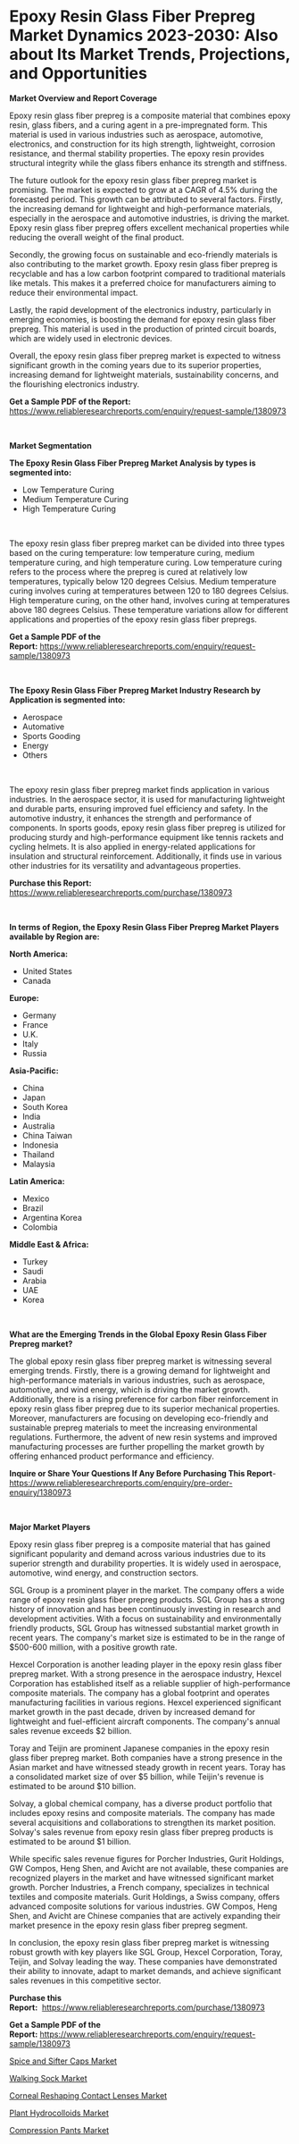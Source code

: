 <p><h1>Epoxy Resin Glass Fiber Prepreg Market Dynamics 2023-2030: Also about Its Market Trends, Projections, and Opportunities</h1></p><p><strong>Market Overview and Report Coverage</strong></p>
<p><p>Epoxy resin glass fiber prepreg is a composite material that combines epoxy resin, glass fibers, and a curing agent in a pre-impregnated form. This material is used in various industries such as aerospace, automotive, electronics, and construction for its high strength, lightweight, corrosion resistance, and thermal stability properties. The epoxy resin provides structural integrity while the glass fibers enhance its strength and stiffness.</p><p>The future outlook for the epoxy resin glass fiber prepreg market is promising. The market is expected to grow at a CAGR of 4.5% during the forecasted period. This growth can be attributed to several factors. Firstly, the increasing demand for lightweight and high-performance materials, especially in the aerospace and automotive industries, is driving the market. Epoxy resin glass fiber prepreg offers excellent mechanical properties while reducing the overall weight of the final product.</p><p>Secondly, the growing focus on sustainable and eco-friendly materials is also contributing to the market growth. Epoxy resin glass fiber prepreg is recyclable and has a low carbon footprint compared to traditional materials like metals. This makes it a preferred choice for manufacturers aiming to reduce their environmental impact.</p><p>Lastly, the rapid development of the electronics industry, particularly in emerging economies, is boosting the demand for epoxy resin glass fiber prepreg. This material is used in the production of printed circuit boards, which are widely used in electronic devices.</p><p>Overall, the epoxy resin glass fiber prepreg market is expected to witness significant growth in the coming years due to its superior properties, increasing demand for lightweight materials, sustainability concerns, and the flourishing electronics industry.</p></p>
<p><strong>Get a Sample PDF of the Report:</strong> <a href="https://www.reliableresearchreports.com/enquiry/request-sample/1380973">https://www.reliableresearchreports.com/enquiry/request-sample/1380973</a></p>
<p>&nbsp;</p>
<p><strong>Market Segmentation</strong></p>
<p><strong>The Epoxy Resin Glass Fiber Prepreg Market Analysis by types is segmented into:</strong></p>
<p><ul><li>Low Temperature Curing</li><li>Medium Temperature Curing</li><li>High Temperature Curing</li></ul></p>
<p>&nbsp;</p>
<p><p>The epoxy resin glass fiber prepreg market can be divided into three types based on the curing temperature: low temperature curing, medium temperature curing, and high temperature curing. Low temperature curing refers to the process where the prepreg is cured at relatively low temperatures, typically below 120 degrees Celsius. Medium temperature curing involves curing at temperatures between 120 to 180 degrees Celsius. High temperature curing, on the other hand, involves curing at temperatures above 180 degrees Celsius. These temperature variations allow for different applications and properties of the epoxy resin glass fiber prepregs.</p></p>
<p><strong>Get a Sample PDF of the Report:</strong>&nbsp;<a href="https://www.reliableresearchreports.com/enquiry/request-sample/1380973">https://www.reliableresearchreports.com/enquiry/request-sample/1380973</a></p>
<p>&nbsp;</p>
<p><strong>The Epoxy Resin Glass Fiber Prepreg Market Industry Research by Application is segmented into:</strong></p>
<p><ul><li>Aerospace</li><li>Automative</li><li>Sports Gooding</li><li>Energy</li><li>Others</li></ul></p>
<p>&nbsp;</p>
<p><p>The epoxy resin glass fiber prepreg market finds application in various industries. In the aerospace sector, it is used for manufacturing lightweight and durable parts, ensuring improved fuel efficiency and safety. In the automotive industry, it enhances the strength and performance of components. In sports goods, epoxy resin glass fiber prepreg is utilized for producing sturdy and high-performance equipment like tennis rackets and cycling helmets. It is also applied in energy-related applications for insulation and structural reinforcement. Additionally, it finds use in various other industries for its versatility and advantageous properties.</p></p>
<p><strong>Purchase this Report:</strong>&nbsp; <a href="https://www.reliableresearchreports.com/purchase/1380973">https://www.reliableresearchreports.com/purchase/1380973</a></p>
<p>&nbsp;</p>
<p><strong>In terms of Region, the Epoxy Resin Glass Fiber Prepreg Market Players available by Region are:</strong></p>
<p>
    <p> <strong> North America: </strong>
        <ul>
            <li>United States</li>
            <li>Canada</li>
        </ul>
        </p> 
    <p> <strong> Europe: </strong>
        <ul>
            <li>Germany</li>
            <li>France</li>
            <li>U.K.</li>
            <li>Italy</li>
            <li>Russia</li>
        </ul>
        </p> 
    <p> <strong> Asia-Pacific: </strong>
        <ul>
            <li>China</li>
            <li>Japan</li>
            <li>South Korea</li>
            <li>India</li>
            <li>Australia</li>
            <li>China Taiwan</li>
            <li>Indonesia</li>
            <li>Thailand</li>
            <li>Malaysia</li>
        </ul>
        </p> 
    <p> <strong> Latin America: </strong>
        <ul>
            <li>Mexico</li>
            <li>Brazil</li>
            <li>Argentina Korea</li>
            <li>Colombia</li>
        </ul>
        </p> 
    <p> <strong> Middle East & Africa: </strong>
        <ul>
            <li>Turkey</li>
            <li>Saudi</li>
            <li>Arabia</li>
            <li>UAE</li>
            <li>Korea</li>
        </ul>
    </p>
    </p>
<p>&nbsp;</p>
<p><strong>What are the Emerging Trends in the Global Epoxy Resin Glass Fiber Prepreg market?</strong></p>
<p><p>The global epoxy resin glass fiber prepreg market is witnessing several emerging trends. Firstly, there is a growing demand for lightweight and high-performance materials in various industries, such as aerospace, automotive, and wind energy, which is driving the market growth. Additionally, there is a rising preference for carbon fiber reinforcement in epoxy resin glass fiber prepreg due to its superior mechanical properties. Moreover, manufacturers are focusing on developing eco-friendly and sustainable prepreg materials to meet the increasing environmental regulations. Furthermore, the advent of new resin systems and improved manufacturing processes are further propelling the market growth by offering enhanced product performance and efficiency.</p></p>
<p><strong>Inquire or Share Your Questions If Any Before Purchasing This Report</strong>- <a href="https://www.reliableresearchreports.com/enquiry/pre-order-enquiry/1380973">https://www.reliableresearchreports.com/enquiry/pre-order-enquiry/1380973</a></p>
<p>&nbsp;</p>
<p><strong>Major Market Players</strong></p>
<p><p>Epoxy resin glass fiber prepreg is a composite material that has gained significant popularity and demand across various industries due to its superior strength and durability properties. It is widely used in aerospace, automotive, wind energy, and construction sectors.</p><p>SGL Group is a prominent player in the market. The company offers a wide range of epoxy resin glass fiber prepreg products. SGL Group has a strong history of innovation and has been continuously investing in research and development activities. With a focus on sustainability and environmentally friendly products, SGL Group has witnessed substantial market growth in recent years. The company's market size is estimated to be in the range of $500-600 million, with a positive growth rate.</p><p>Hexcel Corporation is another leading player in the epoxy resin glass fiber prepreg market. With a strong presence in the aerospace industry, Hexcel Corporation has established itself as a reliable supplier of high-performance composite materials. The company has a global footprint and operates manufacturing facilities in various regions. Hexcel experienced significant market growth in the past decade, driven by increased demand for lightweight and fuel-efficient aircraft components. The company's annual sales revenue exceeds $2 billion.</p><p>Toray and Teijin are prominent Japanese companies in the epoxy resin glass fiber prepreg market. Both companies have a strong presence in the Asian market and have witnessed steady growth in recent years. Toray has a consolidated market size of over $5 billion, while Teijin's revenue is estimated to be around $10 billion.</p><p>Solvay, a global chemical company, has a diverse product portfolio that includes epoxy resins and composite materials. The company has made several acquisitions and collaborations to strengthen its market position. Solvay's sales revenue from epoxy resin glass fiber prepreg products is estimated to be around $1 billion.</p><p>While specific sales revenue figures for Porcher Industries, Gurit Holdings, GW Compos, Heng Shen, and Avicht are not available, these companies are recognized players in the market and have witnessed significant market growth. Porcher Industries, a French company, specializes in technical textiles and composite materials. Gurit Holdings, a Swiss company, offers advanced composite solutions for various industries. GW Compos, Heng Shen, and Avicht are Chinese companies that are actively expanding their market presence in the epoxy resin glass fiber prepreg segment.</p><p>In conclusion, the epoxy resin glass fiber prepreg market is witnessing robust growth with key players like SGL Group, Hexcel Corporation, Toray, Teijin, and Solvay leading the way. These companies have demonstrated their ability to innovate, adapt to market demands, and achieve significant sales revenues in this competitive sector.</p></p>
<p><strong>Purchase this Report:</strong>&nbsp;&nbsp;<a href="https://www.reliableresearchreports.com/purchase/1380973">https://www.reliableresearchreports.com/purchase/1380973</a></p>
<p></p>
<p><strong>Get a Sample PDF of the Report:</strong>&nbsp;<a href="https://www.reliableresearchreports.com/enquiry/request-sample/1380973">https://www.reliableresearchreports.com/enquiry/request-sample/1380973</a></p>
<p><p><a href="https://github.com/castoriffic/Market-Research-Report-List-2/blob/main/spice-and-sifter-caps-market.md">Spice and Sifter Caps Market</a></p><p><a href="https://www.linkedin.com/pulse/walking-sock-market-research-report-unlocks-analysis-financial-mpbae/">Walking Sock Market</a></p><p><a href="https://www.linkedin.com/pulse/corneal-reshaping-contact-lenses-market-size-share-yx8kc/">Corneal Reshaping Contact Lenses Market</a></p><p><a href="https://github.com/ashepherd82/Market-Research-Report-List-2/blob/main/plant-hydrocolloids-market.md">Plant Hydrocolloids Market</a></p><p><a href="https://www.linkedin.com/pulse/compression-pants-market-size-share-global-analysis-report-kl7ic/">Compression Pants Market</a></p></p>
